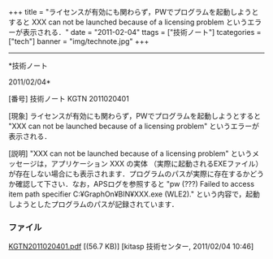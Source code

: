 ﻿+++
title = "ライセンスが有効にも関わらず，PWでプログラムを起動しようとすると XXX can not be launched because of a licensing problem というエラーが表示される．"
date = "2011-02-04"
ttags = ["技術ノート"]
tcategories = ["tech"]
banner = "img/technote.jpg"
+++

-----------------------------------------------------------------------------------------------------------------------------

*技術ノート

2011/02/04*


[番号]
技術ノート KGTN 2011020401

[現象]
ライセンスが有効にも関わらず，PWでプログラムを起動しようとすると "XXX
can not be launched because of a licensing problem"
というエラーが表示される．

[説明]
"XXX can not be launched because of a licensing problem"
というメッセージは，アプリケーション XXX の実体
（実際に起動されるEXEファイル）
が存在しない場合にも表示されます．プログラムのパスが実際に存在するかどうか確認して下さい．なお，APSログを参照すると
"pw (???) Failed to access item path specifier C:¥GraphOn¥BIN¥XXX.exe
(WLE2)."
という内容で，起動しようとしたプログラムのパスが記録されています．


### ファイル





[KGTN2011020401.pdf](http://techreport.kitasp.net/attachments/download/469/KGTN2011020401.pdf)
 [(56.7 KB)] [kitasp 技術センター, 2011/02/04
10:46]
